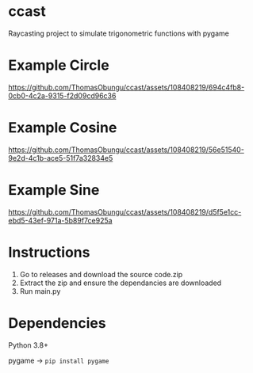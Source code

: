 # ccast
Raycasting project to simulate trigonometric functions with pygame

# Example Circle
https://github.com/ThomasObungu/ccast/assets/108408219/694c4fb8-0cb0-4c2a-9315-f2d09cd96c36
# Example Cosine
https://github.com/ThomasObungu/ccast/assets/108408219/56e51540-9e2d-4c1b-ace5-51f7a32834e5
# Example Sine
https://github.com/ThomasObungu/ccast/assets/108408219/d5f5e1cc-ebd5-43ef-971a-5b89f7ce925a

# Instructions
1. Go to releases and download the source code.zip
2. Extract the zip and ensure the dependancies are downloaded
3. Run main.py
#
# Dependencies
Python 3.8+

pygame -> ``pip install pygame``

